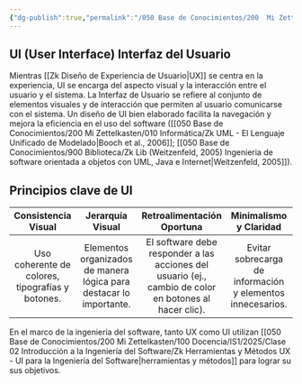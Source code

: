 ```yaml
---
{"dg-publish":true,"permalink":"/050 Base de Conocimientos/200  Mi Zettelkasten/100 Docencia/IS1/2025/Clase 02 Introducción a la Ingeniería del Software/Zk Diseño de Interfaz de Usuario (UI)/","tags":["diseñoUI"]}
---
```


## UI  (User Interface) Interfaz del Usuario
Mientras [[Zk Diseño de Experiencia de Usuario\|UX]] se centra en la experiencia, UI se encarga del aspecto visual y la interacción entre el usuario y el sistema. La Interfaz de Usuario se refiere al conjunto de elementos visuales y de interacción que permiten al usuario comunicarse con el sistema. Un diseño de UI bien elaborado facilita la navegación y mejora la eficiencia en el uso del software ([[050 Base de Conocimientos/200  Mi Zettelkasten/010 Informática/Zk UML - El Lenguaje Unificado de Modelado\|Booch et al., 2006]]; [[050 Base de Conocimientos/900 Biblioteca/Zk Lib (Weitzenfeld, 2005) Ingenieria de software orientada a objetos con UML, Java e Internet\|Weitzenfeld, 2005]]).

## Principios clave de UI

|               Consistencia Visual                |                          Jerarquía Visual                           |                                       Retroalimentación Oportuna                                       |                   Minimalismo y Claridad                   |                            Diseño Responsivo                            |
| :----------------------------------------------: | :-----------------------------------------------------------------: | :----------------------------------------------------------------------------------------------------: | :--------------------------------------------------------: | :---------------------------------------------------------------------: |
| Uso coherente de colores, tipografías y botones. | Elementos organizados de manera lógica para destacar lo importante. | El software debe responder a las acciones del usuario (ej., cambio de color en botones al hacer clic). | Evitar sobrecarga de información y elementos innecesarios. | Adaptabilidad a diferentes dispositivos (móviles, tablets, escritorio). |
En el marco de la ingeniería del software, tanto UX como UI utilizan [[050 Base de Conocimientos/200  Mi Zettelkasten/100 Docencia/IS1/2025/Clase 02 Introducción a la Ingeniería del Software/Zk Herramientas y Métodos UX - UI para la Ingeniería del Software\|herramientas y métodos]] para lograr su sus objetivos.